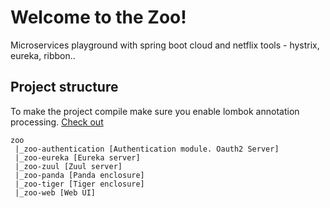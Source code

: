 # Welcome to the Zoo!

Microservices playground with spring boot cloud and netflix tools - hystrix, eureka, ribbon..

## Project structure
To make the project compile make sure you enable lombok annotation processing. <a href="https://projectlombok.org/" target="_">Check out</a>

```
zoo
 |_zoo-authentication [Authentication module. Oauth2 Server]
 |_zoo-eureka [Eureka server]
 |_zoo-zuul [Zuul server]
 |_zoo-panda [Panda enclosure]
 |_zoo-tiger [Tiger enclosure]
 |_zoo-web [Web UI]
```
